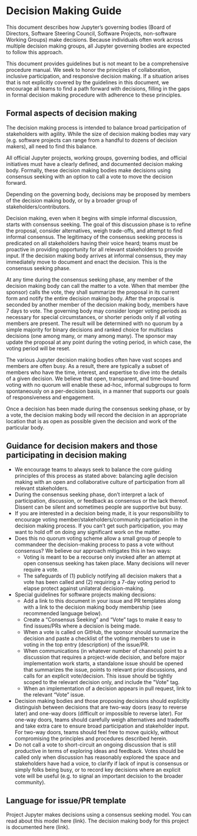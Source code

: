 # Decision Making Guide

This document describes how Jupyter’s governing bodies (Board of Directors, Software Steering Council, Software Projects, non-software Working Groups) make decisions. Because individuals often work across multiple decision making groups, all Jupyter governing bodies are expected to follow this approach.

This document provides guidelines but is not meant to be a comprehensive procedure manual. We seek to honor the principles of collaboration, inclusive participation, and responsive decision making. If a situation arises that is not explicitly covered by the guidelines in this document, we encourage all teams to find a path forward with decisions, filling in the gaps in formal decision making procedure with adherence to these principles.

## Formal aspects of decision making

The decision making process is intended to balance broad participation of stakeholders with agility. While the size of decision making bodies may vary (e.g. software projects can range from a handful to dozens of decision makers), all need to find this balance.

All official Jupyter projects, working groups, governing bodies, and official initiatives must have a clearly defined, and documented decision making body. Formally, these decision making bodies make decisions using consensus seeking with an option to call a vote to move the decision forward.

Depending on the governing body, decisions may be proposed by members of the decision making body, or by a broader group of stakeholders/contributors.

Decision making, even when it begins with simple informal discussion, starts with consensus seeking. The goal of this discussion phase is to refine the proposal, consider alternatives, weigh trade-offs, and attempt to find informal consensus. The legitimacy of the consensus seeking process is predicated on all stakeholders having their voice heard; teams must be proactive in providing opportunity for all relevant stakeholders to provide input. If the decision making body arrives at informal consensus, they may immediately move to document and enact the decision. This is the consensus seeking phase.

At any time during the consensus seeking phase, any member of the decision making body can call the matter to a vote. When that member (the sponsor) calls the vote, they shall summarize the proposal in its current form and notify the entire decision making body. After the proposal is seconded by another member of the decision making body, members have 7 days to vote. The governing body may consider longer voting periods as necessary for special circumstances, or shorter periods only if all voting members are present. The result will be determined with no quorum by a simple majority for binary decisions and ranked choice for multiclass decisions (one among many, or many among many). The sponsor may update the proposal at any point during the voting period, in which case, the voting period will be reset.

The various Jupyter decision making bodies often have vast scopes and members are often busy. As a result, there are typically a subset of members who have the time, interest, and expertise to dive into the details of a given decision. We believe that open, transparent, and time-bound voting with no quorum will enable these ad-hoc, informal subgroups to form spontaneously on a per-decision basis, in a manner that supports our goals of responsiveness and engagement.

Once a decision has been made during the consensus seeking phase, or by a vote, the decision making body will record the decision in an appropriate location that is as open as possible given the decision and work of the particular body. 

## Guidance for decision makers and those participating in decision making

- We encourage teams to always seek to balance the core guiding principles of this process as stated above: balancing agile decision making with an open and collaborative culture of participation from all relevant stakeholders.
- During the consensus seeking phase, don’t interpret a lack of participation, discussion, or feedback as consensus or the lack thereof. Dissent can be silent and sometimes people are supportive but busy. 
- If you are interested in a decision being made, it is your responsibility to encourage voting member/stakeholders/community participation in the decision making process. If you can’t get such participation, you may want to hold off on doing any significant work on the matter.
- Does this no quorum voting scheme allow a small group of people to commandeer the decision-making process to pass a vote without consensus? We believe our approach mitigates this in two ways:
  - Voting is meant to be a recourse only invoked after an attempt at open consensus seeking has taken place. Many decisions will never require a vote.
  - The safeguards of (1) publicly notifying all decision makers that a vote has been called and (2) requiring a 7-day voting period to elapse protect against unilateral decision-making.
- Special guidelines for software projects making decisions:
  - Add a link to this document in your issue and PR templates along with a link to the decision making body membership (see recommended language below).
  - Create a “Consensus Seeking” and “Vote” tags to make it easy to find issues/PRs where a decision is being made.
  - When a vote is called on GitHub, the sponsor should summarize the decision and paste a checklist of the voting members to use in voting in the top entry (description) of the issue/PR.
  - When communications (in whatever number of channels) point to a discussion that requires a project-wide decision, and before major implementation work starts, a standalone issue should be opened that summarizes the issue, points to relevant prior discussions, and calls for an explicit vote/decision. This issue should be tightly scoped to the relevant decision only, and include the "Vote" tag.
  - When an implementation of a decision appears in pull request, link to the relevant “Vote” issue.
- Decision making bodies and those proposing decisions should explicitly distinguish between decisions that are two-way doors (easy to reverse later) and one-way doors (difficult or impossible to reverse later). For one-way doors, teams should carefully weigh alternatives and tradeoffs and take extra care to ensure broad participation and stakeholder input. For two-way doors, teams should feel free to move quickly, without compromising the principles and procedures described herein. 
- Do not call a vote to short-circuit an ongoing discussion that is still productive in terms of exploring ideas and feedback. Votes should be called only when discussion has reasonably explored the space and stakeholders have had a voice, to clarify if lack of input is consensus or simply folks being busy, or to record key decisions where an explicit vote will be useful (e.g. to signal an important decision to the broader community).

## Language for issue/PR template

Project Jupyter makes decisions using a consensus seeking model. You can read about this model here (link). The decision making body for this project is documented here (link).
